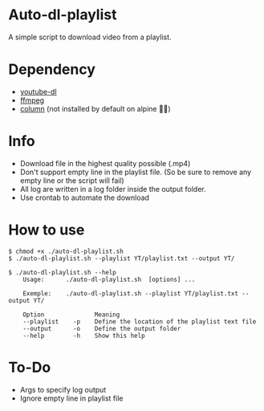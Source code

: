 # Auto-dl-playlist

A simple script to download video from a playlist. 

# Dependency
- [youtube-dl](https://github.com/ytdl-org/youtube-dl/) 
- [ffmpeg](https://github.com/FFmpeg/FFmpeg)
- [column](https://command-not-found.com/column) (not installed by default on alpine 🤷‍♂️)

# Info
- Download file in the highest quality possible (.mp4)
- Don't support empty line in the playlist file. (So be sure to remove any empty line or the script will fail)
- All log are written in a log folder inside the output folder.
- Use crontab to automate the download

# How to use
```
$ chmod +x ./auto-dl-playlist.sh
$ ./auto-dl-playlist.sh --playlist YT/playlist.txt --output YT/

$ ./auto-dl-playlist.sh --help
    Usage:      ./auto-dl-playlist.sh  [options] ...

    Exemple:    ./auto-dl-playlist.sh --playlist YT/playlist.txt --output YT/

    Option              Meaning
    --playlist    -p    Define the location of the playlist text file
    --output      -o    Define the output folder
    --help        -h    Show this help
```

# To-Do
- Args to specify log output
- Ignore empty line in playlist file